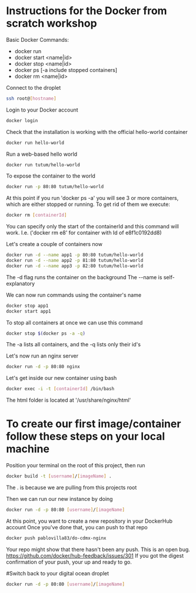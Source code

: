 # Instructions for the Docker from scratch workshop

Basic Docker Commands:
  - docker run <image>
  - docker start <name|id>
  - docker stop <name|id>
  - docker ps [-a include stopped containers]
  - docker rm <name|id>

Connect to the droplet
```bash
ssh root@[hostname]
```

Login to your Docker account
```bash
docker login
```

Check that the installation is working with the official hello-world container
```bash
docker run hello-world
```

Run a web-based hello world
```bash
docker run tutum/hello-world
```

To expose the container to the world
```bash
docker run -p 80:80 tutum/hello-world
```

At this point if you run 'docker ps -a' you will see 3 or more containers, which are either stopped or running.
To get rid of them we execute:
```bash
docker rm [containerId]
```

You can specify only the start of the containerId and this command will work.
I.e. ('docker rm e8' for container with Id of e8f1c0192dd8)

Let's create a couple of containers now
```bash
docker run -d --name app1 -p 80:80 tutum/hello-world
docker run -d --name app2 -p 81:80 tutum/hello-world
docker run -d --name app3 -p 82:80 tutum/hello-world
```
The -d flag runs the container on the background
The --name is self-explanatory

We can now run commands using the container's name
```bash
docker stop app1
docker start app1
```

To stop all containers at once we can use this command
```bash
docker stop $(docker ps -a -q)
```
The -a lists all containers, and the -q lists only their id's

Let's now run an nginx server
```bash
docker run -d -p 80:80 nginx
```

Let's get inside our new container using bash
```bash
docker exec -i -t [containerId] /bin/bash
```

The html folder is located at '/usr/share/nginx/html'

# To create our first image/container follow these steps on your local machine

Position your terminal on the root of this project, then run
```bash
docker build -t [username]/[imageName] .
```

The . is because we are pulling from this projects root

Then we can run our new instance by doing
```bash
docker run -d -p 80:80 [username]/[imageName]
```

At this point, you want to create a new repository in your DockerHub account
Once you've done that, you can push to that repo
```bash
docker push pablovilla83/do-cdmx-nginx
```

Your repo might show that there hasn't been any push. This is an open bug.
https://github.com/docker/hub-feedback/issues/301
If you got the digest confirmation of your push, your up and ready to go.

#Switch back to your digital ocean droplet
```bash
docker run -d -p 80:80 [username]/[imageName]
```

